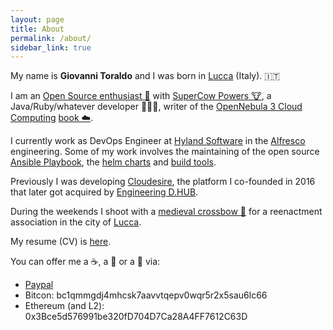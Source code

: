 ```yaml
---
layout: page
title: About
permalink: /about/
sidebar_link: true
---
```

My name is **Giovanni Toraldo** and I was born in [Lucca][lucca] (Italy). 🇮🇹

I am an [Open Source enthusiast 🐧][1] with [SuperCow Powers 🐮][2], a
Java/Ruby/whatever developer 🧑🏻‍💻, writer of the [OpenNebula 3 Cloud Computing][3]
[book ☁️][4].

I currently work as DevOps Engineer at [Hyland Software][8] in the [Alfresco][9]
engineering. Some of my work involves the maintaining of the open source
[Ansible Playbook][10], the [helm charts][11] and [build tools][12].

Previously I was developing [Cloudesire][6], the platform I co-founded in 2016 that
later got acquired by [Engineering D.HUB][5].

During the weekends I shoot with a [medieval crossbow 🎯][7] for a reenactment
association in the city of [Lucca][13].

My resume (CV) is [here](https://gionn.net/files/giovanni-toraldo-cv.pdf).

You can offer me a ☕, a 🍺 or a 🍕 via:

* [Paypal](https://paypal.me/gionn)
* Bitcon: bc1qmmgdj4mhcsk7aavvtqepv0wqr5r2x5sau6lc66
* Ethereum (and L2): 0x3Bce5d576991be320fD704D7Ca28A4FF7612C63D

[lucca]: https://goo.gl/maps/ULH2ab9wLrNGa3M86
[1]: https://github.com/gionn
[2]: https://serverfault.com/users/72778/giovanni-toraldo
[3]: https://www.packtpub.com/virtualization-and-cloud/opennebula-3-cloud-computing
[4]: https://www.amazon.com/OpenNebula-Cloud-Computing-Giovanni-Toraldo/dp/1849517460
[5]: https://eng.it/dhub
[6]: https://www.cloudesire.com
[7]: https://consanpaolino.org/gallery
[8]: https://www.hyland.com/
[9]: https://www.alfresco.com/
[10]: https://github.com/Alfresco/alfresco-ansible-deployment
[11]: https://github.com/Alfresco/acs-deployment
[12]: https://github.com/Alfresco/alfresco-build-tools
[13]: https://goo.gl/maps/aMETfPuB9MdsFVebA
